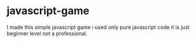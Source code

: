 # javascript-game
I made this simple javascript game i used only pure javascript code it is just beginner level not a professional.
